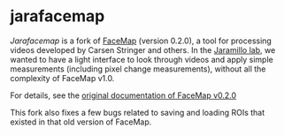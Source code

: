 # jarafacemap

*Jarafacemap* is a fork of [FaceMap](https://github.com/MouseLand/facemap ) (version 0.2.0), a tool for processing videos developed by Carsen Stringer and others. In the [Jaramillo lab](https://jaralab.uoregon.edu/), we wanted to have a light interface to look through videos and apply simple measurements (including pixel change measurements), without all the complexity of FaceMap v1.0.

For details, see the [original documentation of FaceMap v0.2.0](https://github.com/MouseLand/facemap/blob/b6334475d71179d440ef3b5c51c7dd93197a5504/README.md)

This fork also fixes a few bugs related to saving and loading ROIs that existed in that old version of FaceMap.
